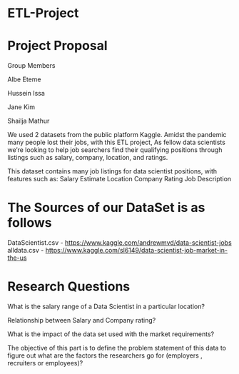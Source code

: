 # ETL-Project

# Project Proposal

Group Members

Albe Eteme

Hussein Issa

Jane Kim

Shailja Mathur


We used 2 datasets from the public platform Kaggle. Amidst the pandemic many people lost their jobs, with this ETL project, As fellow data scientists we’re looking to help job searchers find their qualifying positions through listings such as salary, company, location, and ratings.

This dataset contains many job listings for data scientist positions, with features such as: 
Salary Estimate
Location
Company Rating
Job Description

# The Sources of our DataSet is as follows 
DataScientist.csv  - https://www.kaggle.com/andrewmvd/data-scientist-jobs
alldata.csv - https://www.kaggle.com/sl6149/data-scientist-job-market-in-the-us

# Research Questions 
What is the salary range of a Data Scientist in a particular location?

Relationship between Salary and Company rating?

What is the impact of the data set used with the market requirements?

The objective of this part is to define the problem statement of this data to figure out what are the factors the researchers go for (employers , recruiters or employees)?
